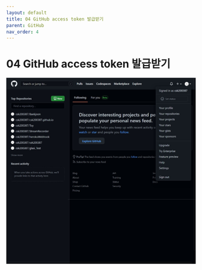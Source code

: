```yaml
---
layout: default
title: 04 GitHub access token 발급받기
parent: GitHub
nav_order: 4
---
```


# 04 GitHub access token 발급받기
![image](../../assets/images/github-04/github-04-image-1.JPG)